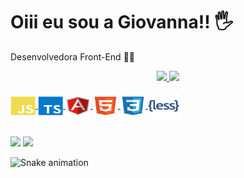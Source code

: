 <h1>Oiii eu sou a Giovanna!! 🖐</h1>
<p>Desenvolvedora Front-End 👩‍💻</p>
  
  
  
  
<div align="center">
  <a href="https://github.com/GiovannaStk">
  <img height="180em" src="https://github-readme-stats.vercel.app/api?username=GiovannaStk&show_icons=true&theme=nightowl&include_all_commits=true&count_private=true"/>
  <img height="180em" src="https://github-readme-stats.vercel.app/api/top-langs/?username=GiovannaStk&layout=compact&langs_count=7&theme=nightowl"/>
</div>
<div style="display: inline_block"><br>
  <img align="center"  height="30" width="40" src="https://raw.githubusercontent.com/devicons/devicon/master/icons/javascript/javascript-plain.svg">
  <img align="center"  height="30" width="40" src="https://raw.githubusercontent.com/devicons/devicon/master/icons/typescript/typescript-plain.svg">
  <img align="center"  height="30" width="40" src="https://raw.githubusercontent.com/devicons/devicon/master/icons/angularjs/angularjs-original.svg">
  <img align="center"  height="30" width="40" src="https://raw.githubusercontent.com/devicons/devicon/master/icons/html5/html5-original.svg">
  <img align="center"  height="30" width="40" src="https://raw.githubusercontent.com/devicons/devicon/master/icons/css3/css3-original.svg">
 
  <img align="center" alt="Rafa-Csharp" height="40" width="50" src="https://raw.githubusercontent.com/devicons/devicon/master/icons/less/less-plain-wordmark.svg">

</div>
  
  ##
 
<div> 
  <a href = "mailto:giovannadossantos933@gmail.com" target="_blank"><img src="https://img.shields.io/badge/-Gmail-%23333?style=for-the-badge&logo=gmail&logoColor=white" target="_blank"></a>
  <a href="https://www.linkedin.com/in/giovanna-freitasdossantos/"  target="_blank"><img src="https://img.shields.io/badge/-LinkedIn-%230077B5?style=for-the-badge&logo=linkedin&logoColor=white" target="_blank"></a> 
 
  ![Snake animation](https://github.com/GiovannaStk/GiovannaStk/blob/output/github-contribution-grid-snake.svg)
 
</div>
